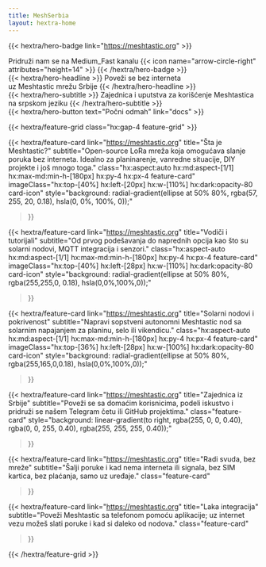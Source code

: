 ```yaml
---
title: MeshSerbia
layout: hextra-home
---
```

<meta charset="UTF-8">

<style>
:root{--accent:#06b6d4}

/* Headline entrance */
.hero-headline{opacity:1;transform:none;animation:none}
@keyframes fadeUp{from{opacity:0;transform:translateY(10px)}to{opacity:1;transform:translateY(0)}}

/* Button pop */
.hero-button{transform-origin:center;animation:pop .9s cubic-bezier(.2,.9,.3,1) both}
@keyframes pop{0%{transform:scale(.96)}60%{transform:scale(1.03)}100%{transform:scale(1)}}

/* Feature card hover lift + icon float */
.feature-card{transition:transform .28s ease,box-shadow .28s ease;will-change:transform}
.feature-card:hover{transform:translateY(-6px) scale(1.01);box-shadow:0 12px 30px rgba(2,6,23,.12)}
.feature-card .card-icon{transition:transform .45s cubic-bezier(.2,.9,.3,1)}
.feature-card:hover .card-icon{transform:translateY(-8px) rotate(-4deg)}

/* Staggered reveal for grid children */
.feature-grid > *{opacity:0;transform:translateY(8px);animation:cardIn .6s cubic-bezier(.2,.9,.3,1) forwards}
.feature-grid > *:nth-child(1){animation-delay:.06s}
.feature-grid > *:nth-child(2){animation-delay:.12s}
.feature-grid > *:nth-child(3){animation-delay:.18s}
.feature-grid > *:nth-child(4){animation-delay:.24s}
.feature-grid > *:nth-child(5){animation-delay:.30s}
.feature-grid > *:nth-child(6){animation-delay:.36s}
.feature-grid > *:nth-child(7){animation-delay:.42s}
@keyframes cardIn{to{opacity:1;transform:translateY(0)}}

/* Reduced motion preference */
@media (prefers-reduced-motion: reduce){
  .hero-badge .dot,.hero-headline,.hero-button,.feature-grid > *{animation:none;transition:none}
}
</style>

{{< hextra/hero-badge link="https://meshtastic.org" >}}
  <div class="hx:w-2 hx:h-2 hx:rounded-full hx:bg-primary-400 dot"></div>
  <span>Pridruži nam se na Medium_Fast kanalu</span>
  {{< icon name="arrow-circle-right" attributes="height=14" >}}
{{< /hextra/hero-badge >}}


<div class="hx:mt-4 hx:mb-4">
{{< hextra/hero-headline >}}
  <span class="hero-headline">Poveži se bez interneta&nbsp;<br class="hx:sm:block hx:hidden" />uz Meshtastic mrežu Srbije</span>
{{< /hextra/hero-headline >}}
</div>

<div class="hx:mb-6">
{{< hextra/hero-subtitle >}}
  Zajednica i uputstva za korišćenje Meshtastica na srpskom jeziku
{{< /hextra/hero-subtitle >}}
</div>

<div class="hx:mb-4">
{{< hextra/hero-button text="Počni odmah" link="docs" >}}
</div>

{{< hextra/feature-grid class="hx:gap-4 feature-grid" >}}

{{< hextra/feature-card
    link="https://meshtastic.org"
    title="Šta je Meshtastic?"
    subtitle="Open-source LoRa mreža koja omogućava slanje poruka bez interneta. Idealno za planinarenje, vanredne situacije, DIY projekte i još mnogo toga."
    class="hx:aspect:auto hx:md:aspect-[1/1] hx:max-md:min-h-[180px] hx:py-4 hx:px-4 feature-card"
    imageClass="hx:top-[40%] hx:left-[20px] hx:w-[110%] hx:dark:opacity-80 card-icon"
    style="background: radial-gradient(ellipse at 50% 80%, rgba(57, 255, 20, 0.18), hsla(0, 0%, 100%, 0));"
>}}

{{< hextra/feature-card
    link="https://meshtastic.org"
    title="Vodiči i tutorijali"
    subtitle="Od prvog podešavanja do naprednih opcija kao što su solarni nodovi, MQTT integracija i senzori."
    class="hx:aspect-auto hx:md:aspect-[1/1] hx:max-md:min-h-[180px] hx:py-4 hx:px-4 feature-card"
    imageClass="hx:top-[40%] hx:left-[28px] hx:w-[110%] hx:dark:opacity-80 card-icon"
    style="background: radial-gradient(ellipse at 50% 80%, rgba(255,255,0, 0.18), hsla(0,0%,100%,0));"
  >}}

{{< hextra/feature-card
    link="https://meshtastic.org"
    title="Solarni nodovi i pokrivenost"
    subtitle="Napravi sopstveni autonomni Meshtastic nod sa solarnim napajanjem za planinu, selo ili vikendicu."
    class="hx:aspect-auto hx:md:aspect-[1/1] hx:max-md:min-h-[180px] hx:py-4 hx:px-4 feature-card"
    imageClass="hx:top-[36%] hx:left-[28px] hx:w-[100%] hx:dark:opacity-80 card-icon"
    style="background: radial-gradient(ellipse at 50% 80%, rgba(255,165,0,0.18), hsla(0,0%,100%,0));"
  >}}

{{< hextra/feature-card
    link="https://meshtastic.org"
    title="Zajednica iz Srbije"
    subtitle="Poveži se sa domaćim korisnicima, podeli iskustvo i pridruži se našem Telegram četu ili GitHub projektima."
    class="feature-card"
    style="background: linear-gradient(to right, rgba(255, 0, 0, 0.40), rgba(0, 0, 255, 0.40), rgba(255, 255, 255, 0.40));"
  >}}

{{< hextra/feature-card
    link="https://meshtastic.org"
    title="Radi svuda, bez mreže"
    subtitle="Šalji poruke i kad nema interneta ili signala, bez SIM kartica, bez plaćanja, samo uz uređaje."
    class="feature-card"
  >}}

{{< hextra/feature-card
    link="https://meshtastic.org"
    title="Laka integracija"
    subtitle="Poveži Meshtastic sa telefonom pomoću aplikacije; uz internet vezu možeš slati poruke i kad si daleko od nodova."
    class="feature-card"
  >}}

{{< /hextra/feature-grid >}}

